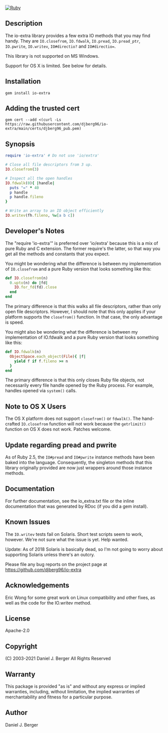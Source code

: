[![Ruby](https://github.com/djberg96/io-extra/actions/workflows/ruby.yml/badge.svg)](https://github.com/djberg96/io-extra/actions/workflows/ruby.yml)

## Description
The io-extra library provides a few extra IO methods that you may find
handy. They are `IO.closefrom`, `IO.fdwalk`, `IO.pread`, `IO.pread_ptr`,
`IO.pwrite`, `IO.writev`, `IO#directio?` and `IO#directio=`.
	
This library is not supported on MS Windows.

Support for OS X is limited. See below for details.

## Installation
`gem install io-extra`

## Adding the trusted cert
`gem cert --add <(curl -Ls https://raw.githubusercontent.com/djberg96/io-extra/main/certs/djberg96_pub.pem)`

## Synopsis
```ruby
require 'io-extra' # Do not use 'io/extra'

# Close all file descriptors from 3 up.
IO.closefrom(3)

# Inspect all the open handles
IO.fdwalk(0){ |handle|
  puts "=" * 40 
  p handle
  p handle.fileno
}

# Write an array to an IO object efficiently
IO.writev(fh.fileno, %w[a b c])
```

## Developer's Notes
The "require 'io-extra'" is preferred over 'io/extra' because this is a mix
of pure Ruby and C extension. The former require's the latter, so that way
you get all the methods and constants that you expect.

You might be wondering what the difference is between my implementation of
`IO.closefrom` and a pure Ruby version that looks something like this:

```ruby
def IO.closefrom(n)
  0.upto(n) do |fd|
    IO.for_fd(fd).close
  end
end
```

The primary difference is that this walks all file descriptors, rather
than only open file descriptors. However, I should note that this only
applies if your platform supports the `closefrom()` function. In that case,
the only advantage is speed.

You might also be wondering what the difference is between my implementation
of IO.fdwalk and a pure Ruby version that looks something like this:

```ruby
def IO.fdwalk(n)
  ObjectSpace.each_object(File){ |f|
    yield f if f.fileno >= n
  }
end
```

The primary difference is that this only closes Ruby file objects, not
necessarily every file handle opened by the Ruby process. For example,
handles opened via `system()` calls.

## Note to OS X Users
The OS X platform does not support `closefrom()` or `fdwalk()`. The hand-
crafted `IO.closefrom` function will not work because the `getrlimit()`
function on OS X does not work. Patches welcome.

## Update regarding pread and pwrite
As of Ruby 2.5, the `IO#pread` and `IO#pwrite` instance methods have been
baked into the language. Consequently, the singleton methods that this
library originally provided are now just wrappers around those instance
methods.

## Documentation
For further documentation, see the io_extra.txt file or the inline
documentation that was generated by RDoc (if you did a gem install).

## Known Issues
The `IO.writev` tests fail on Solaris. Short test scripts seem to work,
however. We're not sure what the issue is yet. Help wanted.

Update: As of 2018 Solaris is basically dead, so I'm not going to worry
about supporting Solaris unless there's an outcry.

Please file any bug reports on the project page at
https://github.com/djberg96/io-extra

## Acknowledgements
Eric Wong for some great work on Linux compatibility and other fixes, as
well as the code for the IO.writev method.

## License
Apache-2.0

## Copyright
(C) 2003-2021 Daniel J. Berger
All Rights Reserved
    
## Warranty
This package is provided "as is" and without any express or
implied warranties, including, without limitation, the implied
warranties of merchantability and fitness for a particular purpose.
	 
## Author
Daniel J. Berger
